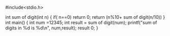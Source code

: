 #include<stdio.h>

int sum of digit(int n)
{
  if( n==0)
  return 0;
  return (n%10+ sum of digit(n/10))
 }
 int main()
 {
  int num =12345;
  int result = sum of digit(num);
  printf("sum of digits in %d is %d\n", num,result);
  result 0;
}
